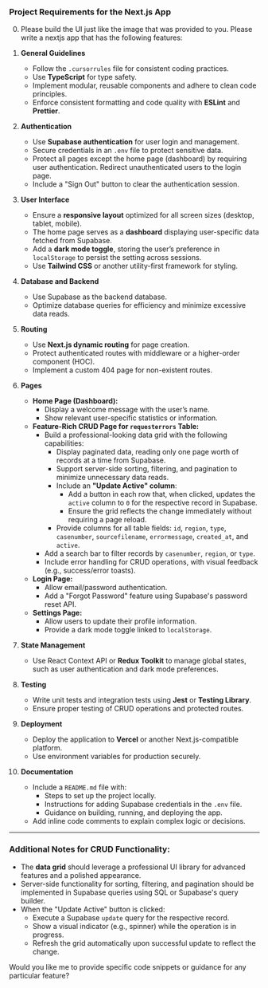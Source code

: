 

### Project Requirements for the Next.js App

0. Please build the UI just like the image that was provided to you.
   Please write a nextjs app that has the following features:

1. **General Guidelines**
   - Follow the `.cursorrules` file for consistent coding practices.
   - Use **TypeScript** for type safety.
   - Implement modular, reusable components and adhere to clean code principles.
   - Enforce consistent formatting and code quality with **ESLint** and **Prettier**.

2. **Authentication**
   - Use **Supabase authentication** for user login and management.
   - Secure credentials in an `.env` file to protect sensitive data.
   - Protect all pages except the home page (dashboard) by requiring user authentication. Redirect unauthenticated users to the login page.
   - Include a "Sign Out" button to clear the authentication session.

3. **User Interface**
   - Ensure a **responsive layout** optimized for all screen sizes (desktop, tablet, mobile).
   - The home page serves as a **dashboard** displaying user-specific data fetched from Supabase.
   - Add a **dark mode toggle**, storing the user’s preference in `localStorage` to persist the setting across sessions.
   - Use **Tailwind CSS** or another utility-first framework for styling.

4. **Database and Backend**
   - Use Supabase as the backend database.
   - Optimize database queries for efficiency and minimize excessive data reads.

5. **Routing**
   - Use **Next.js dynamic routing** for page creation.
   - Protect authenticated routes with middleware or a higher-order component (HOC).
   - Implement a custom 404 page for non-existent routes.

6. **Pages**
   - **Home Page (Dashboard):**
     - Display a welcome message with the user’s name.
     - Show relevant user-specific statistics or information.
   - **Feature-Rich CRUD Page for `requesterrors` Table:**
     - Build a professional-looking data grid with the following capabilities:
       - Display paginated data, reading only one page worth of records at a time from Supabase.
       - Support server-side sorting, filtering, and pagination to minimize unnecessary data reads.
       - Include an **"Update Active" column**:
         - Add a button in each row that, when clicked, updates the `active` column to `0` for the respective record in Supabase.
         - Ensure the grid reflects the change immediately without requiring a page reload.
       - Provide columns for all table fields: `id`, `region`, `type`, `casenumber`, `sourcefilename`, `errormessage`, `created_at`, and `active`.
     - Add a search bar to filter records by `casenumber`, `region`, or `type`.
     - Include error handling for CRUD operations, with visual feedback (e.g., success/error toasts).
   - **Login Page:**
     - Allow email/password authentication.
     - Add a "Forgot Password" feature using Supabase's password reset API.
   - **Settings Page:**
     - Allow users to update their profile information.
     - Provide a dark mode toggle linked to `localStorage`.

7. **State Management**
   - Use React Context API or **Redux Toolkit** to manage global states, such as user authentication and dark mode preferences.

8. **Testing**
   - Write unit tests and integration tests using **Jest** or **Testing Library**.
   - Ensure proper testing of CRUD operations and protected routes.

9. **Deployment**
   - Deploy the application to **Vercel** or another Next.js-compatible platform.
   - Use environment variables for production securely.

10. **Documentation**
    - Include a `README.md` file with:
      - Steps to set up the project locally.
      - Instructions for adding Supabase credentials in the `.env` file.
      - Guidance on building, running, and deploying the app.
    - Add inline code comments to explain complex logic or decisions.

---

### Additional Notes for CRUD Functionality:
- The **data grid** should leverage a professional UI library for advanced features and a polished appearance.
- Server-side functionality for sorting, filtering, and pagination should be implemented in Supabase queries using SQL or Supabase's query builder.
- When the "Update Active" button is clicked:
  - Execute a Supabase `update` query for the respective record.
  - Show a visual indicator (e.g., spinner) while the operation is in progress.
  - Refresh the grid automatically upon successful update to reflect the change.

Would you like me to provide specific code snippets or guidance for any particular feature?